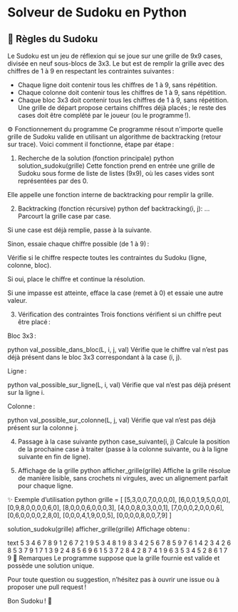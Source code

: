 # Solveur de Sudoku en Python
## 🧩 Règles du Sudoku
Le Sudoku est un jeu de réflexion qui se joue sur une grille de 9x9 cases, divisée en neuf sous-blocs de 3x3.
Le but est de remplir la grille avec des chiffres de 1 à 9 en respectant les contraintes suivantes :
- Chaque ligne doit contenir tous les chiffres de 1 à 9, sans répétition.
- Chaque colonne doit contenir tous les chiffres de 1 à 9, sans répétition.
- Chaque bloc 3x3 doit contenir tous les chiffres de 1 à 9, sans répétition.
Une grille de départ propose certains chiffres déjà placés ; le reste des cases doit être complété par le joueur (ou le programme !).

⚙️ Fonctionnement du programme
Ce programme résout n'importe quelle grille de Sudoku valide en utilisant un algorithme de backtracking (retour sur trace).
Voici comment il fonctionne, étape par étape :

1. Recherche de la solution (fonction principale)
python
solution_sudoku(grille)
Cette fonction prend en entrée une grille de Sudoku sous forme de liste de listes (9x9), où les cases vides sont représentées par des 0.

Elle appelle une fonction interne de backtracking pour remplir la grille.

2. Backtracking (fonction récursive)
python
def backtracking(i, j):
    ...
Parcourt la grille case par case.

Si une case est déjà remplie, passe à la suivante.

Sinon, essaie chaque chiffre possible (de 1 à 9) :

Vérifie si le chiffre respecte toutes les contraintes du Sudoku (ligne, colonne, bloc).

Si oui, place le chiffre et continue la résolution.

Si une impasse est atteinte, efface la case (remet à 0) et essaie une autre valeur.

3. Vérification des contraintes
Trois fonctions vérifient si un chiffre peut être placé :

Bloc 3x3 :

python
val_possible_dans_bloc(L, i, j, val)
Vérifie que le chiffre val n’est pas déjà présent dans le bloc 3x3 correspondant à la case (i, j).

Ligne :

python
val_possible_sur_ligne(L, i, val)
Vérifie que val n’est pas déjà présent sur la ligne i.

Colonne :

python
val_possible_sur_colonne(L, j, val)
Vérifie que val n’est pas déjà présent sur la colonne j.

4. Passage à la case suivante
python
case_suivante(i, j)
Calcule la position de la prochaine case à traiter (passe à la colonne suivante, ou à la ligne suivante en fin de ligne).

5. Affichage de la grille
python
afficher_grille(grille)
Affiche la grille résolue de manière lisible, sans crochets ni virgules, avec un alignement parfait pour chaque ligne.

✨ Exemple d’utilisation
python
grille = [
    [5,3,0,0,7,0,0,0,0],
    [6,0,0,1,9,5,0,0,0],
    [0,9,8,0,0,0,0,6,0],
    [8,0,0,0,6,0,0,0,3],
    [4,0,0,8,0,3,0,0,1],
    [7,0,0,0,2,0,0,0,6],
    [0,6,0,0,0,0,2,8,0],
    [0,0,0,4,1,9,0,0,5],
    [0,0,0,0,8,0,0,7,9]
]

solution_sudoku(grille)
afficher_grille(grille)
Affichage obtenu :

text
 5  3  4  6  7  8  9  1  2
 6  7  2  1  9  5  3  4  8
 1  9  8  3  4  2  5  6  7
 8  5  9  7  6  1  4  2  3
 4  2  6  8  5  3  7  9  1
 7  1  3  9  2  4  8  5  6
 9  6  1  5  3  7  2  8  4
 2  8  7  4  1  9  6  3  5
 3  4  5  2  8  6  1  7  9
📄 Remarques
Le programme suppose que la grille fournie est valide et possède une solution unique.

Pour toute question ou suggestion, n’hésitez pas à ouvrir une issue ou à proposer une pull request !

Bon Sudoku ! 🧠
